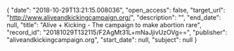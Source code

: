 {
  "date": "2018-10-29T13:21:15.008036", 
  "open_access": false, 
  "target_url": "http://www.aliveandkickingcampaign.org/", 
  "description": "", 
  "end_date": null, 
  "title": "Alive + Kicking - The campaign to make abortion rare", 
  "record_id": "20181029T132115/F2AgMt31L+mNaJjivUzOVg==", 
  "publisher": "aliveandkickingcampaign.org", 
  "start_date": null, 
  "subject": null
}

